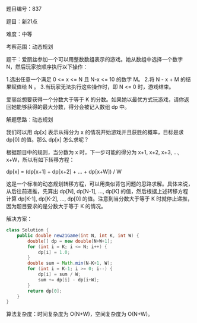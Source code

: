 题目编号：837

题目：新21点

难度：中等

考察范围：动态规划

题干：爱丽丝参加一个可以用整数数组表示的游戏。她从数组中选择一个数字 N，然后玩家按顺序执行以下操作：

1.选出任意一个满足 0 <= x <= N 且 N-x <= 10 的数字 M。
2.将 N - x + M 的结果赋值给 N 。
3.当玩家无法执行这些操作时，即 N <= 0 时，游戏结束。

爱丽丝想要获得一个分数大于等于 K 的分数。如果她以最优方式玩游戏，请你返回她能够获得的最大分数，得分会被记入数组 dp 中。

解题思路：动态规划

我们可以用 dp[x] 表示从得分为 x 的情况开始游戏并且获胜的概率，目标是求 dp[0] 的值。那么 dp[x] 怎么求呢？

根据题目中的规则，当分数为 x 时，下一步可能的得分为 x+1, x+2, x+3, ..., x+W，所以有如下转移方程：

dp[x] = (dp[x+1] + dp[x+2] + ... + dp[x+W]) / W

这是一个标准的动态规划转移方程，可以用类似背包问题的思路求解。具体来说，从后往前递推，先算出 dp[N], dp[N-1], ..., dp[K] 的值，然后根据上述转移方程计算 dp[K-1], dp[K-2], ..., dp[0] 的值。注意到当分数大于等于 K 时就停止递推，因为题目要求的是分数大于等于 K 的情况。

解决方案：

```java
class Solution {
    public double new21Game(int N, int K, int W) {
        double[] dp = new double[N+W+1];
        for (int i = K; i <= N; i++) {
            dp[i] = 1.0;
        }
        double sum = Math.min(N-K+1, W);
        for (int i = K-1; i >= 0; i--) {
            dp[i] = sum / W;
            sum += dp[i] - dp[i+W];
        }
        return dp[0];
    }
}
```

算法复杂度：时间复杂度为 O(N+W)，空间复杂度为 O(N+W)。